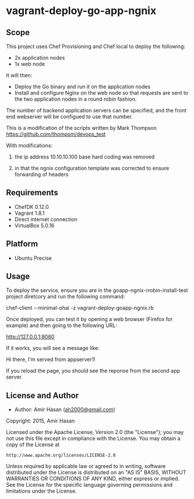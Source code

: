# vagrant-deploy-go-app-ngnix

## Scope
This project uses Chef Provisioning and Chef local to deploy the following:
- 2x application nodes
- 1x web node

It will then:
- Deploy the Go binary and run it on the application nodes
- Install and configure Nginx on the web node so that requests are sent to the two application nodes in a round robin fashion.

The number of backend application servers can be specified, and the front
end webserver will be configued to use that number.

This is a modification of the scripts written by Mark Thompson 
https://github.com/thompsm/devops_test 

With modifications:

1) the ip address 10.10.10.100 base hard coding was removed

2) in that the ngnix configuration template was corrected to ensure forwarding of headers



## Requirements
* ChefDK 0.12.0
* Vagrant 1.8.1
* Direct internet connection
* VirtualBox 5.0.16

## Platform
* Ubuntu Precise

## Usage
To deploy the service, ensure you are in the goapp-ngnix-rrobin-install-test project diretcory
and run the following command:

chef-client --minimal-ohai -z vagrant-deploy-goapp-ngnix.rb

Once deployed, you can test it by opening a web browser (Firefox for example)
and then going to the following URL:

http://127.0.0.1:8080

If it works, you will see a message like:

Hi there, I'm served from appserver1!

If you reload the page, you should see the reponse from the second app server.




## License and Author

* Author: Amir Hasan (<ah2000@gmail.com>)

Copyright: 2015, Amir Hasan

Licensed under the Apache License, Version 2.0 (the "License");
you may not use this file except in compliance with the License.
You may obtain a copy of the License at

    http://www.apache.org/licenses/LICENSE-2.0

Unless required by applicable law or agreed to in writing, software
distributed under the License is distributed on an "AS IS" BASIS,
WITHOUT WARRANTIES OR CONDITIONS OF ANY KIND, either express or implied.
See the License for the specific language governing permissions and
limitations under the License.
